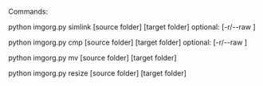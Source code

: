 Commands:

python imgorg.py simlink  [source folder] [target folder] optional: [-r/--raw <raw folder>]

python imgorg.py cmp [source folder] [target folder]  optional: [-r/--raw <raw folder>]

python imgorg.py mv [source folder] [target folder]

python imgorg.py resize [source folder] [target folder]
